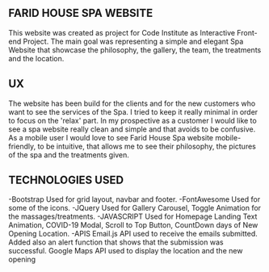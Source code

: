 

## FARID HOUSE SPA WEBSITE

This website was created as project for Code Institute as Interactive Front-end Project.
The main goal was representing a simple and elegant Spa Website that showcase the philosophy, the gallery, the team, the treatments and the location.



## UX 

The website has been build for the clients and for the new customers who want to see the services of the Spa.
I tried to keep it really minimal in order to focus on the 'relax' part. 
In my prospective as a customer I would like to see a spa website really clean and simple and that avoids to be confusive.
As a mobile user I would love to see Farid House Spa website mobile-friendly, to be intuitive, that allows me to see their philosophy, the pictures of the spa and the treatments given.



## TECHNOLOGIES USED 

-Bootstrap
Used for grid layout, navbar and footer.
-FontAwesome
Used for some of the icons.
-JQuery
Used for Gallery Carousel, Toggle Animation for the massages/treatments.
-JAVASCRIPT
Used for Homepage Landing Text Animation, COVID-19 Modal, Scroll to Top Button, CountDown days of New Opening Location.
-APIS 
Email.js API used to receive the emails submitted. Added also an alert function that shows that the submission was successful. 
Google Maps API used to display the location and the new opening 


